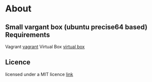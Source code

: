 About
=======
Small vargant box (ubuntu precise64 based)
Requirements
------
Vagrant [vagrant](http://www.vagrantup.com/)
Virtual Box [virtual box](https://www.virtualbox.org)

Licence
------
licensed under a MIT licence [link](http://opensource.org/licenses/MIT)
